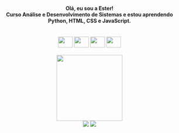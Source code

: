 
<h4 align="center"> Olá, eu sou a Ester!<br>Curso Análise e Desenvolvimento de Sistemas e estou aprendendo Python, HTML, CSS e JavaScript. </h4>
<br>

<div align="center">
  <img width="40" height="30" src="https://cdn.jsdelivr.net/gh/devicons/devicon/icons/python/python-original.svg" /></li>
  <img width="40" height="30" src="https://cdn.jsdelivr.net/gh/devicons/devicon/icons/html5/html5-plain-wordmark.svg" />
  <img width="40" height="30" src="https://cdn.jsdelivr.net/gh/devicons/devicon/icons/css3/css3-plain-wordmark.svg" />
  <img width="40" height="30" src="https://cdn.jsdelivr.net/gh/devicons/devicon/icons/javascript/javascript-plain.svg" />
</div>
<br>

<div align="center">
  <a href="https://github.com/esteralves">
  <img height="180em" src="https://github-readme-stats.vercel.app/api?username=AlvesEster&show_icons=true&theme=panda&include_all_commits=true&count_private=true"/>
</div>
 
  <div align="center">
    <a href = "mailto:alvesester25@gmail.com"><img src="https://img.shields.io/badge/-Gmail-%23333?style=for-the-badge&logo=gmail&logoColor=white" target="_blank"></a>
    <a href="https://linkedin.com/in/ester-alves-521196197" target="_blank"><img src="https://img.shields.io/badge/-LinkedIn-%230077B5?style=for-the-badge&logo=linkedin&logoColor=white" target="_blank"></a>
    
  </div>

